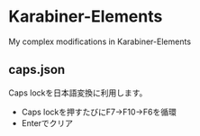 # Karabiner-Elements
My complex modifications in Karabiner-Elements

## caps.json
Caps lockを日本語変換に利用します。
- Caps lockを押すたびにF7→F10→F6を循環
- Enterでクリア
